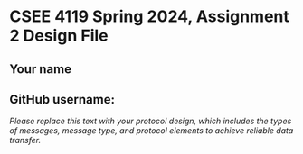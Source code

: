 # CSEE 4119 Spring 2024, Assignment 2 Design File
## Your name
## GitHub username:

*Please replace this text with your protocol design, which includes the types of messages, message type, and protocol elements to achieve reliable data transfer.*